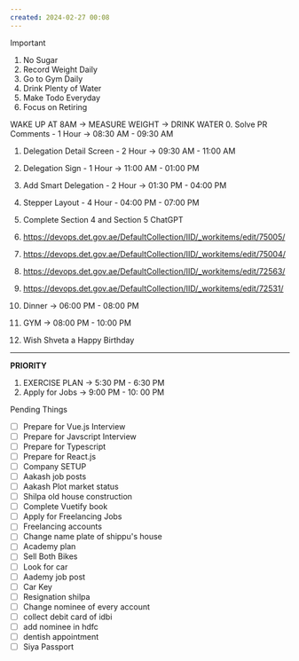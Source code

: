 ```yaml
---
created: 2024-02-27 00:08
---
```


> [!important]
>
> 1. No Sugar
> 2. Record Weight Daily
> 3. Go to Gym Daily
> 4. Drink Plenty of Water
> 5. Make Todo Everyday
> 6. Focus on Retiring

WAKE UP AT 8AM -> MEASURE WEIGHT -> DRINK WATER
0. Solve PR Comments - 1 Hour -> 08:30 AM - 09:30 AM
1. Delegation Detail Screen - 2 Hour -> 09:30 AM - 11:00 AM
2. Delegation Sign - 1 Hour -> 11:00 AM - 01:00 PM
3. Add Smart Delegation - 2 Hour -> 01:30 PM - 04:00 PM
4. Stepper Layout - 4 Hour - 04:00 PM - 07:00 PM

6. Complete Section 4 and Section 5 ChatGPT
7. https://devops.det.gov.ae/DefaultCollection/IID/_workitems/edit/75005/
8. https://devops.det.gov.ae/DefaultCollection/IID/_workitems/edit/75004/
9. https://devops.det.gov.ae/DefaultCollection/IID/_workitems/edit/72563/
10. https://devops.det.gov.ae/DefaultCollection/IID/_workitems/edit/72531/
11. Dinner -> 06:00 PM - 08:00 PM 
12. GYM -> 08:00 PM - 10:00 PM
13. Wish Shveta a Happy Birthday

****


**PRIORITY**

1. EXERCISE PLAN -> 5:30 PM - 6:30 PM
2. Apply for Jobs -> 9:00 PM - 10: 00 PM

Pending Things

- [ ] Prepare for Vue.js Interview
- [ ] Prepare for Javscript Interview
- [ ] Prepare for Typescript
- [ ] Prepare for React.js
- [ ] Company SETUP
- [ ] Aakash job posts
- [ ] Aakash Plot market status
- [ ] Shilpa old house construction
- [ ] Complete Vuetify book
- [ ] Apply for Freelancing Jobs
- [ ] Freelancing accounts
- [ ] Change name plate of shippu's house 
- [ ] Academy plan 
- [ ] Sell Both Bikes
- [ ] Look for car
- [ ] Aademy job post
- [ ] Car Key 
- [ ] Resignation shilpa
- [ ] Change nominee of every account
- [ ] collect debit card of idbi
- [ ] add nominee in hdfc 
- [ ] dentish appointment
- [ ] Siya Passport